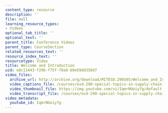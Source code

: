 ```yaml
---
content_type: resource
description: ''
file: null
learning_resource_types:
- Videos
optional_tab_title: ''
optional_text: ''
parent_title: Conference Videos
parent_type: CourseSection
related_resources_text: ''
resource_index_text: ''
resourcetype: Video
title: Welcome and Introduction
uid: e8c11443-f296-f75f-f8a9-b9e59dd350d7
video_files:
  archive_url: http://archive.org/download/MITESD.290S05/Welcome_and_Introduction-220k.mp4
  video_captions_file: /courses/esd-290-special-topics-in-supply-chain-management-spring-2005/fc45fc5184255212bd4cc97e8fcd76d2_IqmrNUoiy7g.vtt
  video_thumbnail_file: https://img.youtube.com/vi/IqmrNUoiy7g/default.jpg
  video_transcript_file: /courses/esd-290-special-topics-in-supply-chain-management-spring-2005/0d4b6f6b3033492549b4ad31316a91b6_IqmrNUoiy7g.pdf
video_metadata:
  youtube_id: IqmrNUoiy7g
---
```

